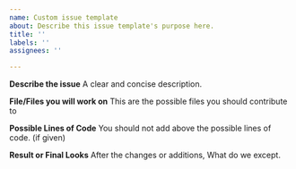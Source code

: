 ```yaml
---
name: Custom issue template
about: Describe this issue template's purpose here.
title: ''
labels: ''
assignees: ''

---
```


**Describe the issue**
A clear and concise description.

**File/Files you will work on**
This are the possible files you should contribute to

**Possible Lines of Code**
You should not add above the possible lines of code. (if given)

**Result or Final Looks**
After the changes or additions, What do we except.
